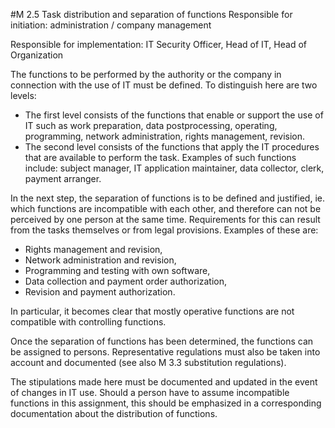 #M 2.5 Task distribution and separation of functions
Responsible for initiation: administration / company management

Responsible for implementation: IT Security Officer, Head of IT, Head of Organization

The functions to be performed by the authority or the company in connection with the use of IT must be defined. To distinguish here are two levels:

* The first level consists of the functions that enable or support the use of IT such as work preparation, data postprocessing, operating, programming, network administration, rights management, revision.
* The second level consists of the functions that apply the IT procedures that are available to perform the task. Examples of such functions include: subject manager, IT application maintainer, data collector, clerk, payment arranger.


In the next step, the separation of functions is to be defined and justified, ie. which functions are incompatible with each other, and therefore can not be perceived by one person at the same time. Requirements for this can result from the tasks themselves or from legal provisions. Examples of these are:

* Rights management and revision,
* Network administration and revision,
* Programming and testing with own software,
* Data collection and payment order authorization,
* Revision and payment authorization.


In particular, it becomes clear that mostly operative functions are not compatible with controlling functions.

Once the separation of functions has been determined, the functions can be assigned to persons. Representative regulations must also be taken into account and documented (see also M 3.3 substitution regulations).

The stipulations made here must be documented and updated in the event of changes in IT use. Should a person have to assume incompatible functions in this assignment, this should be emphasized in a corresponding documentation about the distribution of functions.




